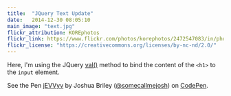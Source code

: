 ```yaml
---
title:  "JQuery Text Update"
date:   2014-12-30 08:05:10
main_image: "text.jpg"
flickr_attribution: KOREphotos
flickr_link: https://www.flickr.com/photos/korephotos/2472547083/in/photolist-4Lus78-kc2Q3t-jiedz1-8cu9Lx-ggAFp-7hV9Aj-dyKLx3-61V4J7-akh1xr-8TtXEk-4AosGU-95AH75-95xEEz-kc2PxR-kc3pXv-95KP5y-67gSsZ-kc3qw6-aovh1E-6Rgvss-b8yYq2-6wnaWC-H8pFn-8ASJjV-5qnzTA-9iCLUy-rqG4q-6V3eC6-a2ix6f-phfz9Q-feAM2r-521ff9-6AgEER-fT1fz-ejgqh1-ArSu3-3wvLNh-dyiLA3-95xF2F-nj3d8y-56zs7R-95xhi2-8s9uLb-7KJ6uH-95AHgo-95xheM-95AjQE-5Y82U4-fHpprK-opUyxq
flickr_license: "https://creativecommons.org/licenses/by-nc-nd/2.0/"
---
```


Here, I'm using the JQuery [val()](http://api.jquery.com/val/)  method to bind the content of the `<h1>` to the `input` element.

<p data-height="268" data-theme-id="0" data-slug-hash="jEVVyv" data-default-tab="result" data-user="somecallmejosh" class='codepen'>See the Pen <a href='http://codepen.io/somecallmejosh/pen/jEVVyv/'>jEVVyv</a> by Joshua Briley (<a href='http://codepen.io/somecallmejosh'>@somecallmejosh</a>) on <a href='http://codepen.io'>CodePen</a>.</p>
<script src="//assets.codepen.io/assets/embed/ei.js"></script>
